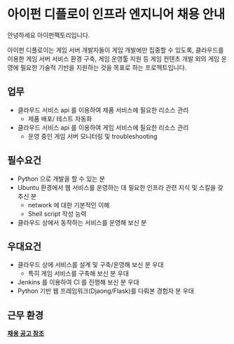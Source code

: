 # 아이펀 디플로이 인프라 엔지니어 채용 안내

안녕하세요 아이펀팩토리입니다.

아이펀 디플로이는 게임 서버 개발자들이 게임 개발에만 집중할 수 있도록,
클라우드를 이용한 게임 서버 서비스 환경 구축, 게임 운영툴 지원 등 게임 컨텐츠 개발 외의 게임 운영에 필요한 기술적 기반을 지원하는 것을 목표로 하는 프로젝트입니다.

## 업무

- 클라우드 서비스 api 를 이용하여 제품 서비스에 필요한 리소스 관리
    - 제품 배포/ 테스트 자동화
- 클라우드 서비스 api 를 이용하여 게임 서비스에 필요한 리소스 관리
    - 운영 중인 게임 서버 모니터링 및 troubleshooting

## 필수요건

- Python 으로 개발을 할 수 있는 분
- Ubuntu 환경에서 웹 서비스를 운영하는 데 필요한 인프라 관련 지식 및 스킬을 갖추신 분
    - network 에 대한 기본적인 이해
    - Shell script 작성 능력
- 클라우드 상에서 동작하는 서비스를 운영해 보신 분

## 우대요건

- 클라우드 상에 서비스를 설계 및 구축/운영해 보신 분 우대
    - 특히 게임 서비스를 구축해 보신 분 우대
- Jenkins 를 이용하여 CI 를 진행해 보신 분 우대
- Python 기반 웹 프레임워크(Djaong/Flask)를 다뤄본 경험자 분 우대

## 근무 환경
[**채용 공고 참조**](readme.md)